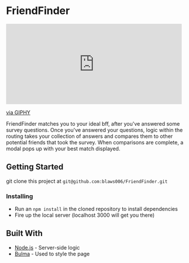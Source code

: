 # FriendFinder

<iframe src="https://giphy.com/embed/l4pSUQ1RIcEqPzxYs" width="480" height="220" frameBorder="0" class="giphy-embed" allowFullScreen></iframe><p><a href="https://giphy.com/gifs/l4pSUQ1RIcEqPzxYs">via GIPHY</a></p>

FriendFinder matches you to your ideal bff, after you've answered some survey questions. Once you've answered your questions, logic within the routing takes your collection of answers and compares them to other potential friends that took the survey. When comparisons are complete, a modal pops up with your best match displayed.

## Getting Started

git clone this project at `git@github.com:blaws006/FriendFinder.git`

### Installing

* Run an `npm install` in the cloned repository to install dependencies
* Fire up the local server (localhost 3000 will get you there)

## Built With

* [Node.js](https://nodejs.org/en/) - Server-side logic
* [Bulma](bulma.io/documentation/overview/start/) - Used to style the page
